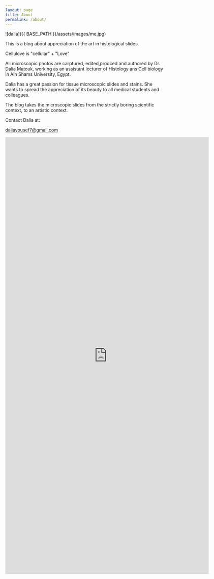 ```yaml
---
layout: page
title: About
permalink: /about/
---
```


![dalia]({{ BASE_PATH }}/assets/images/me.jpg)

This is a blog about appreciation of the art in histological slides. 


Cellulove is "cellular" + "Love" 


All microscopic photos are carptured, edited,prodced and authored by Dr. Dalia Matouk, working as an assistant lecturer of Histology ans Cell biology in Ain Shams University, Egypt.


Dalia has a great passion for tissue microscopic slides and stains. She wants to spread the appreciation of its beauty to all medical students and colleagues. 


The blog takes the microscopic slides from the strictly boring scientific context, to an artistic context.


Contact Dalia at:


daliayousef7@gmail.com


<iframe src="https://docs.google.com/forms/d/e/1FAIpQLSeBd8udVYpN6nDjsV0fVIB_9mJx2rZlHf5ef3GHqsuykOJihw/viewform?embedded=true" width="640" height="1373" frameborder="0" marginheight="0" marginwidth="0">Loading…</iframe>
